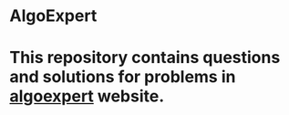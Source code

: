 # AlgoExpert

# This repository contains questions and solutions for problems in [algoexpert](https://algoexpert.io) website.
